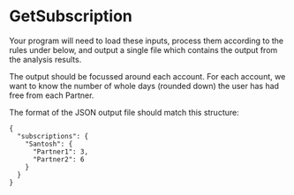 # GetSubscription

Your program will need to load these inputs, process them according to the rules under below,
and output a single file which contains the output from the analysis results.

The output should be focussed around each account. For each account,
we want to know the number of whole days (rounded down) the user has had free from each Partner.

The format of the JSON output file should match this structure:

```
{
  "subscriptions": {
    "Santosh": {
      "Partner1": 3,
      "Partner2": 6
    }
  }
}
```
